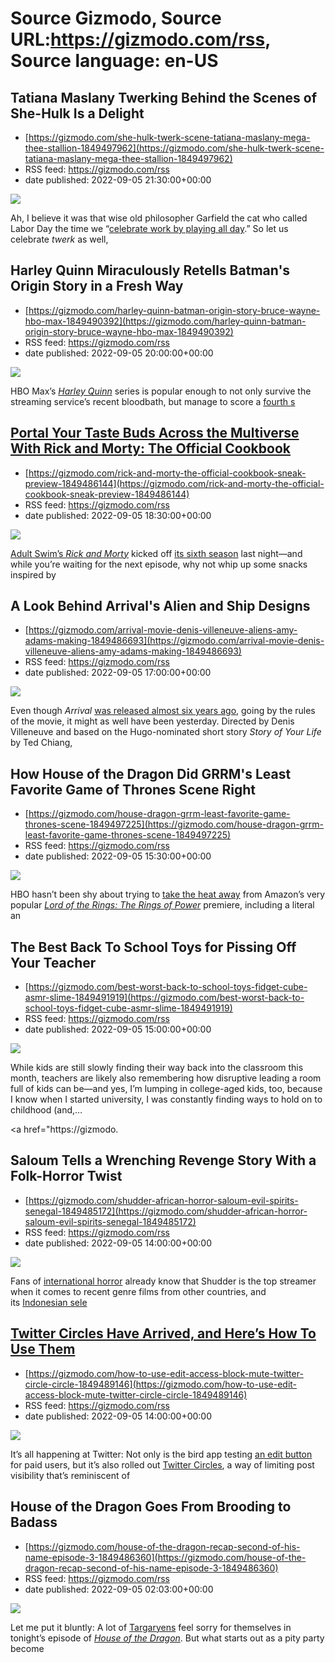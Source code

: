 # Source Gizmodo, Source URL:https://gizmodo.com/rss, Source language: en-US

## Tatiana Maslany Twerking Behind the Scenes of She-Hulk Is a Delight
 - [https://gizmodo.com/she-hulk-twerk-scene-tatiana-maslany-mega-thee-stallion-1849497962](https://gizmodo.com/she-hulk-twerk-scene-tatiana-maslany-mega-thee-stallion-1849497962)
 - RSS feed: https://gizmodo.com/rss
 - date published: 2022-09-05 21:30:00+00:00

<img src="https://i.kinja-img.com/gawker-media/image/upload/s--OAvcbkGj--/c_fit,fl_progressive,q_80,w_636/2f23183e3819cd8380ac0f056a0c189a.jpg" /><p>Ah, I believe it was that wise old philosopher Garfield the cat who called Labor Day the time we “<a href="https://www.gocomics.com/garfield/1978/09/04#:~:text=garfield%3A%20to%20celebrate%20work%20by%20playing%20all%20day." rel="noopener noreferrer" target="_blank">celebrate work by playing all day</a>.” So let us celebrate <em>twerk</em> as well, 

## Harley Quinn Miraculously Retells Batman's Origin Story in a Fresh Way
 - [https://gizmodo.com/harley-quinn-batman-origin-story-bruce-wayne-hbo-max-1849490392](https://gizmodo.com/harley-quinn-batman-origin-story-bruce-wayne-hbo-max-1849490392)
 - RSS feed: https://gizmodo.com/rss
 - date published: 2022-09-05 20:00:00+00:00

<img src="https://i.kinja-img.com/gawker-media/image/upload/s--sqkMXSX0--/c_fit,fl_progressive,q_80,w_636/9c864a7c3938d3e181854b00a3a947d2.jpg" /><p>HBO Max’s <a href="https://gizmodo.com/the-joker-harley-quinn-poison-ivy-hbo-max-dc-universe-1849344668"><em>Harley Quinn</em></a><em> </em>series is popular enough to not only survive the streaming service’s recent bloodbath, but manage to score a <a href="https://gizmodo.com/harley-quinn-renewed-fourth-season-hbo-max-dc-comics-1849478707">fourth s

## Portal Your Taste Buds Across the Multiverse With Rick and Morty: The Official Cookbook
 - [https://gizmodo.com/rick-and-morty-the-official-cookbook-sneak-preview-1849486144](https://gizmodo.com/rick-and-morty-the-official-cookbook-sneak-preview-1849486144)
 - RSS feed: https://gizmodo.com/rss
 - date published: 2022-09-05 18:30:00+00:00

<img src="https://i.kinja-img.com/gawker-media/image/upload/s--ydwsUrVG--/c_fit,fl_progressive,q_80,w_636/3de253bef40b23fed82ae3fc981faad8.png" /><p><a href="https://gizmodo.com/rick-and-morty-season-5-recap-adult-swim-justin-roiland-1849424478">Adult Swim’s <em>Rick and Morty</em></a> kicked off <a href="https://gizmodo.com/rick-and-morty-season-6-trailer-adult-swim-1849400348">its sixth season</a> last night—and while you’re waiting for the next episode, why not whip up some snacks inspired by

## A Look Behind Arrival's Alien and Ship Designs
 - [https://gizmodo.com/arrival-movie-denis-villeneuve-aliens-amy-adams-making-1849486693](https://gizmodo.com/arrival-movie-denis-villeneuve-aliens-amy-adams-making-1849486693)
 - RSS feed: https://gizmodo.com/rss
 - date published: 2022-09-05 17:00:00+00:00

<img src="https://i.kinja-img.com/gawker-media/image/upload/s--aTbHMGMi--/c_fit,fl_progressive,q_80,w_636/5c2cd5adda8fba5a935bdc0386e3771b.jpg" /><p>Even though <em>Arrival</em> <a href="https://gizmodo.com/movie-review-arrival-is-a-scifi-masterpiece-you-wont-s-1786996616">was released almost six years ago</a>, going by the rules of the movie, it might as well have been yesterday. Directed by Denis Villeneuve and based on the  Hugo-nominated short story <em>Story of Your Life</em> by Ted Chiang,

## How House of the Dragon Did GRRM's Least Favorite Game of Thrones Scene Right
 - [https://gizmodo.com/house-dragon-grrm-least-favorite-game-thrones-scene-1849497225](https://gizmodo.com/house-dragon-grrm-least-favorite-game-thrones-scene-1849497225)
 - RSS feed: https://gizmodo.com/rss
 - date published: 2022-09-05 15:30:00+00:00

<img src="https://i.kinja-img.com/gawker-media/image/upload/s--ZUAJhTkh--/c_fit,fl_progressive,q_80,w_636/86913260e47540ba0ce34306b28cc4b1.jpg" /><p>HBO hasn’t been shy about trying to <a href="https://gizmodo.com/house-of-the-dragon-lord-of-the-rings-of-power-free-1849489852">take the heat away</a> from Amazon’s very popular <a href="https://gizmodo.com/lord-of-the-rings-prime-viewership-user-reviews-1849494916"><em>Lord of the Rings: The Rings of Power</em></a> premiere, including a literal an

## The Best Back To School Toys for Pissing Off Your Teacher
 - [https://gizmodo.com/best-worst-back-to-school-toys-fidget-cube-asmr-slime-1849491919](https://gizmodo.com/best-worst-back-to-school-toys-fidget-cube-asmr-slime-1849491919)
 - RSS feed: https://gizmodo.com/rss
 - date published: 2022-09-05 15:00:00+00:00

<img src="https://i.kinja-img.com/gawker-media/image/upload/s--FRS2tKgd--/c_fit,fl_progressive,q_80,w_636/ef090b822a84a18d8eb1cadff0650abc.jpg" /><p>While kids are still slowly finding their way back into the classroom this month, teachers are likely also remembering how disruptive leading a room full of kids can be—and yes, I’m lumping in college-aged kids, too, because I know when I started university, I was constantly finding ways to hold on to childhood (and,…</p><p><a href="https://gizmodo.

## Saloum Tells a Wrenching Revenge Story With a Folk-Horror Twist
 - [https://gizmodo.com/shudder-african-horror-saloum-evil-spirits-senegal-1849485172](https://gizmodo.com/shudder-african-horror-saloum-evil-spirits-senegal-1849485172)
 - RSS feed: https://gizmodo.com/rss
 - date published: 2022-09-05 14:00:00+00:00

<img src="https://i.kinja-img.com/gawker-media/image/upload/s--L69Zapny--/c_fit,fl_progressive,q_80,w_636/a8a0011a8b63c2737b3fcfc17d3a9d0a.jpg" /><p>Fans of <a href="https://gizmodo.com/we-dare-you-to-watch-these-10-new-international-horror-1848196616">international horror</a> already know that Shudder is the top streamer when it comes to recent genre films from other countries, and its <a href="https://gizmodo.com/13-indonesian-horror-movies-streaming-shudder-netflix-1849332793">Indonesian sele

## Twitter Circles Have Arrived, and Here’s How To Use Them
 - [https://gizmodo.com/how-to-use-edit-access-block-mute-twitter-circle-circle-1849489146](https://gizmodo.com/how-to-use-edit-access-block-mute-twitter-circle-circle-1849489146)
 - RSS feed: https://gizmodo.com/rss
 - date published: 2022-09-05 14:00:00+00:00

<img src="https://i.kinja-img.com/gawker-media/image/upload/s--wxkAZdEP--/c_fit,fl_progressive,q_80,w_636/62f5df20bca9b4a722e2d41619c9204c.jpg" /><p>It’s all happening at Twitter: Not only is the bird app testing <a href="https://gizmodo.com/twitter-edit-button-test-1849484288">an edit button</a> for paid users, but it’s also rolled out <a href="https://gizmodo.com/twitter-circle-rolls-out-private-tweets-150-1849473162">Twitter Circles</a>, a way of limiting post visibility that’s reminiscent of

## House of the Dragon Goes From Brooding to Badass
 - [https://gizmodo.com/house-of-the-dragon-recap-second-of-his-name-episode-3-1849486360](https://gizmodo.com/house-of-the-dragon-recap-second-of-his-name-episode-3-1849486360)
 - RSS feed: https://gizmodo.com/rss
 - date published: 2022-09-05 02:03:00+00:00

<img src="https://i.kinja-img.com/gawker-media/image/upload/s--pSb7rqhv--/c_fit,fl_progressive,q_80,w_636/da824fbe01dbd7118cda2fa40f43fb47.jpg" /><p>Let me put it bluntly: A lot of <a href="https://gizmodo.com/house-of-the-dragon-premiere-recap-game-of-thrones-1849435926">Targaryens</a> feel sorry for themselves in tonight’s episode of <a href="https://gizmodo.com/everything-we-know-about-house-of-the-dragon-1847808778"><em>House of the Dragon</em></a>. But what starts out as a pity party become
